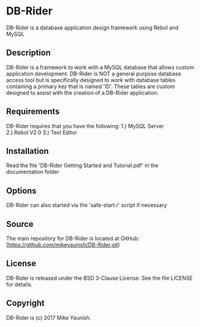 # DB-Rider

DB-Rider is a database application design framework using Rebol and MySQL

## Description

DB-Rider is a framework to work with a MySQL database that allows custom application development. DB-Rider is NOT a general purpose database access tool but is specifically designed to work with database tables containing a primary key that is named 'ID'. These tables are custom designed to assist with the creation of a DB-Rider application.

## Requirements

DB-Rider requires that you have the following: 
1.) MySQL Server  
2.) Rebol V2.0
3.) Text Editor

## Installation

Read the file  'DB-Rider Getting Started and Tutorial.pdf' in the documentation folder

## Options

DB-Rider can also started via the 'safe-start.r' script if necessary 

## Source

The main repository for DB-Rider is located at GitHub: [https://github.com/mikeyaunish/DB-Rider.git)

## License

DB-Rider is released under the BSD 3-Clause License. See the file LICENSE for details.

## Copyright

DB-Rider is (c) 2017 Mike Yaunish.

